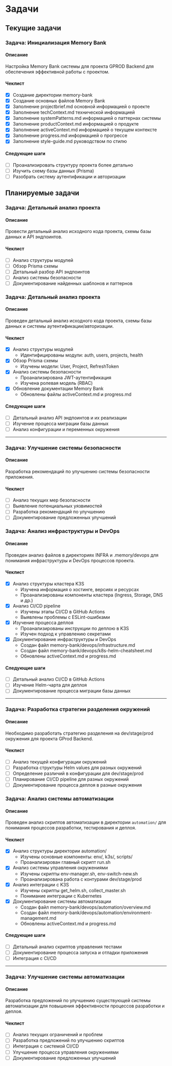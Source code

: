 # Задачи

## Текущие задачи

### Задача: Инициализация Memory Bank

#### Описание
Настройка Memory Bank системы для проекта GPROD Backend для обеспечения эффективной работы с проектом.

#### Чеклист
- [x] Создание директории memory-bank
- [x] Создание основных файлов Memory Bank
- [x] Заполнение projectbrief.md основной информацией о проекте
- [x] Заполнение techContext.md технической информацией
- [x] Заполнение systemPatterns.md информацией о паттернах системы
- [x] Заполнение productContext.md информацией о продукте
- [x] Заполнение activeContext.md информацией о текущем контексте
- [x] Заполнение progress.md информацией о прогрессе
- [x] Заполнение style-guide.md руководством по стилю

#### Следующие шаги
- [ ] Проанализировать структуру проекта более детально
- [ ] Изучить схему базы данных (Prisma)
- [ ] Разобрать систему аутентификации и авторизации

## Планируемые задачи

### Задача: Детальный анализ проекта

#### Описание
Провести детальный анализ исходного кода проекта, схемы базы данных и API эндпоинтов.

#### Чеклист
- [ ] Анализ структуры модулей
- [ ] Обзор Prisma схемы
- [ ] Детальный разбор API эндпоинтов
- [ ] Анализ системы безопасности
- [ ] Документирование найденных шаблонов и паттернов
### Задача: Детальный анализ проекта

#### Описание
Проведен детальный анализ исходного кода проекта, схемы базы данных и системы аутентификации/авторизации.

#### Чеклист
- [x] Анализ структуры модулей
  - Идентифицированы модули: auth, users, projects, health
- [x] Обзор Prisma схемы
  - Изучены модели: User, Project, RefreshToken
- [x] Анализ системы безопасности
  - Проанализирована JWT-аутентификация
  - Изучена ролевая модель (RBAC)
- [x] Обновление документации Memory Bank
  - Обновлены файлы activeContext.md и progress.md

#### Следующие шаги
- [ ] Детальный анализ API эндпоинтов и их реализации
- [ ] Изучение процесса миграции базы данных
- [ ] Анализ конфигурации и переменных окружения

---

### Задача: Улучшение системы безопасности

#### Описание
Разработка рекомендаций по улучшению системы безопасности приложения.

#### Чеклист
- [ ] Анализ текущих мер безопасности
- [ ] Выявление потенциальных уязвимостей
- [ ] Разработка рекомендаций по улучшению
- [ ] Документирование предложенных улучшений

### Задача: Анализ инфраструктуры и DevOps

#### Описание
Проведен анализ файлов в директориях INFRA и .memory/devops для понимания инфраструктуры и DevOps процессов проекта.

#### Чеклист
- [x] Анализ структуры кластера K3S
  - Изучена информация о хостинге, версиях и ресурсах
  - Проанализированы компоненты кластера (Ingress, Storage, DNS и др.)
- [x] Анализ CI/CD pipeline
  - Изучены этапы CI/CD в GitHub Actions
  - Выявлены проблемы с ESLint-ошибками
- [x] Изучение процесса деплоя
  - Проанализированы инструкции по деплою в K3S
  - Изучен подход к управлению секретами
- [x] Документирование инфраструктуры и DevOps
  - Создан файл memory-bank/devops/infrastructure.md
  - Создан файл memory-bank/devops/k8s-helm-cheatsheet.md
  - Обновлены activeContext.md и progress.md

#### Следующие шаги
- [ ] Детальный анализ CI/CD в GitHub Actions
- [ ] Изучение Helm-чарта для деплоя
- [ ] Документирование процесса миграции базы данных

---

### Задача: Разработка стратегии разделения окружений

#### Описание
Необходимо разработать стратегию разделения на dev/stage/prod окружения для проекта GProd Backend.

#### Чеклист
- [ ] Анализ текущей конфигурации окружений
- [ ] Разработка структуры Helm values для разных окружений
- [ ] Определение различий в конфигурации для dev/stage/prod
- [ ] Планирование CI/CD pipeline для разных окружений
- [ ] Документирование процесса деплоя в разные окружения

### Задача: Анализ системы автоматизации

#### Описание
Проведен анализ скриптов автоматизации в директории `automation/` для понимания процессов разработки, тестирования и деплоя.

#### Чеклист
- [x] Анализ структуры директории automation/
  - Изучены основные компоненты: env/, k3s/, scripts/
  - Проанализирован главный скрипт run.sh
- [x] Анализ системы управления окружениями
  - Изучены скрипты env-manager.sh, env-switch-new.sh
  - Проанализирована работа с контурами dev/stage/prod
- [x] Анализ интеграции с K3S
  - Изучены скрипты get_helm.sh, collect_master.sh
  - Понимание интеграции с Kubernetes
- [x] Документирование системы автоматизации
  - Создан файл memory-bank/devops/automation/overview.md
  - Создан файл memory-bank/devops/automation/environment-management.md
  - Обновлены activeContext.md и progress.md

#### Следующие шаги
- [ ] Детальный анализ скриптов управления тестами
- [ ] Документирование процесса запуска и отладки приложения
- [ ] Интеграция с CI/CD

---

### Задача: Улучшение системы автоматизации

#### Описание
Разработка предложений по улучшению существующей системы автоматизации для повышения эффективности процессов разработки и деплоя.

#### Чеклист
- [ ] Анализ текущих ограничений и проблем
- [ ] Разработка предложений по улучшению скриптов
- [ ] Интеграция с системой CI/CD
- [ ] Улучшение процесса управления окружениями
- [ ] Документирование предложенных улучшений
